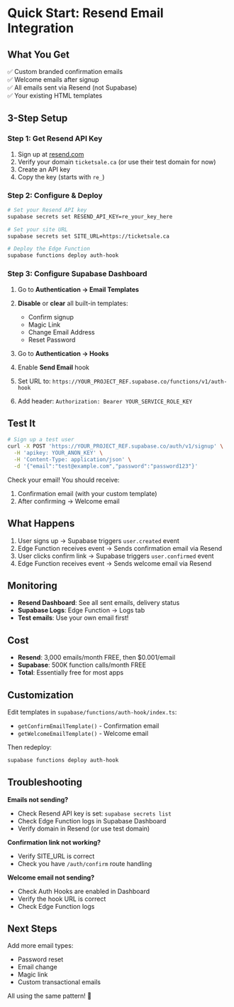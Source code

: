 # Quick Start: Resend Email Integration

## What You Get

✅ Custom branded confirmation emails  
✅ Welcome emails after signup  
✅ All emails sent via Resend (not Supabase)  
✅ Your existing HTML templates  

## 3-Step Setup

### Step 1: Get Resend API Key

1. Sign up at [resend.com](https://resend.com)
2. Verify your domain `ticketsale.ca` (or use their test domain for now)
3. Create an API key
4. Copy the key (starts with `re_`)

### Step 2: Configure & Deploy

```bash
# Set your Resend API key
supabase secrets set RESEND_API_KEY=re_your_key_here

# Set your site URL
supabase secrets set SITE_URL=https://ticketsale.ca

# Deploy the Edge Function
supabase functions deploy auth-hook
```

### Step 3: Configure Supabase Dashboard

1. Go to **Authentication → Email Templates**
2. **Disable** or **clear** all built-in templates:
   - Confirm signup
   - Magic Link
   - Change Email Address
   - Reset Password

3. Go to **Authentication → Hooks**
4. Enable **Send Email** hook
5. Set URL to: `https://YOUR_PROJECT_REF.supabase.co/functions/v1/auth-hook`
6. Add header: `Authorization: Bearer YOUR_SERVICE_ROLE_KEY`

## Test It

```bash
# Sign up a test user
curl -X POST 'https://YOUR_PROJECT_REF.supabase.co/auth/v1/signup' \
  -H 'apikey: YOUR_ANON_KEY' \
  -H 'Content-Type: application/json' \
  -d '{"email":"test@example.com","password":"password123"}'
```

Check your email! You should receive:
1. Confirmation email (with your custom template)
2. After confirming → Welcome email

## What Happens

1. User signs up → Supabase triggers `user.created` event
2. Edge Function receives event → Sends confirmation email via Resend
3. User clicks confirm link → Supabase triggers `user.confirmed` event  
4. Edge Function receives event → Sends welcome email via Resend

## Monitoring

- **Resend Dashboard**: See all sent emails, delivery status
- **Supabase Logs**: Edge Function → Logs tab
- **Test emails**: Use your own email first!

## Cost

- **Resend**: 3,000 emails/month FREE, then $0.001/email
- **Supabase**: 500K function calls/month FREE
- **Total**: Essentially free for most apps

## Customization

Edit templates in `supabase/functions/auth-hook/index.ts`:
- `getConfirmEmailTemplate()` - Confirmation email
- `getWelcomeEmailTemplate()` - Welcome email

Then redeploy:
```bash
supabase functions deploy auth-hook
```

## Troubleshooting

**Emails not sending?**
- Check Resend API key is set: `supabase secrets list`
- Check Edge Function logs in Supabase Dashboard
- Verify domain in Resend (or use test domain)

**Confirmation link not working?**
- Verify SITE_URL is correct
- Check you have `/auth/confirm` route handling

**Welcome email not sending?**
- Check Auth Hooks are enabled in Dashboard
- Verify the hook URL is correct
- Check Edge Function logs

## Next Steps

Add more email types:
- Password reset
- Email change
- Magic link
- Custom transactional emails

All using the same pattern! 🎉
